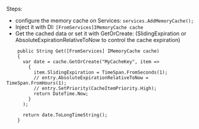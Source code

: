 Steps:
- configure the memory cache on Services: ```services.AddMemoryCache();```
- Inject it with DI: ```[FromServices]IMemoryCache cache```
- Get the cached data or set it with GetOrCreate: (SlidingExpiration  or AbsoluteExpirationRelativeToNow to control the cache expiration)
```
    public String Get([FromServices] IMemoryCache cache)
    {
      var date = cache.GetOrCreate("MyCacheKey", item =>
        {
          item.SlidingExpiration = TimeSpan.FromSeconds(1);
          // entry.AbsoluteExpirationRelativeToNow = TimeSpan.FromHours(1);
          // entry.SetPriority(CacheItemPriority.High);
          return DateTime.Now;
        }
      );

      return date.ToLongTimeString();
    }
````
